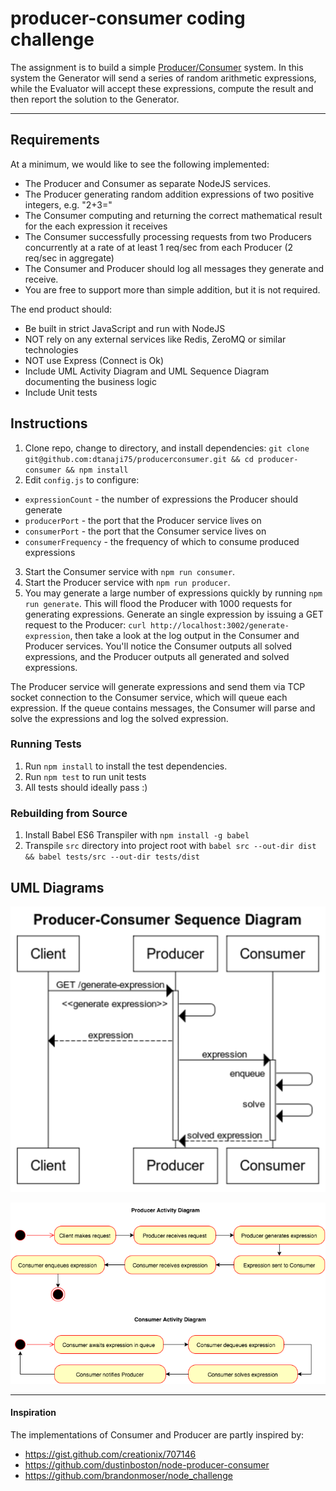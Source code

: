 # producer-consumer coding challenge

The assignment is to build a simple [Producer/Consumer](https://en.wikipedia.org/wiki/Producer%E2%80%93consumer_problem) system. In this system the Generator will send a series of random arithmetic expressions, while the Evaluator will accept these expressions, compute the result and then report the solution to the Generator.

---

## Requirements

At a minimum, we would like to see the following implemented:

* The Producer and Consumer as separate NodeJS services.
* The Producer generating random addition expressions of two positive integers, e.g. "2+3="
* The Consumer computing and returning the correct mathematical result for the each expression it receives
* The Consumer successfully processing requests from two Producers concurrently at a rate of at least 1 req/sec from each Producer (2 req/sec in aggregate)
* The Consumer and Producer should log all messages they generate and receive.
* You are free to support more than simple addition, but it is not required.

The end product should:

* Be built in strict JavaScript and run with NodeJS
* NOT rely on any external services like Redis, ZeroMQ or similar technologies
* NOT use Express (Connect is Ok)
* Include UML Activity Diagram and UML Sequence Diagram documenting the business logic
* Include Unit tests

## Instructions

1. Clone repo, change to directory, and install dependencies: `git clone git@github.com:dtanaji75/producerconsumer.git && cd producer-consumer && npm install`
2. Edit `config.js` to configure:
  * `expressionCount` - the number of expressions the Producer should generate
  * `producerPort` - the port that the Producer service lives on
  * `consumerPort` - the port that the Consumer service lives on
  * `consumerFrequency` - the frequency of which to consume produced expressions
3. Start the Consumer service with `npm run consumer`.
4. Start the Producer service with `npm run producer`.
5. You may generate a large number of expressions quickly by running `npm run generate`.  This will flood the Producer with 1000 requests for generating expressions. Generate an single expression by issuing a GET request to the Producer: `curl http://localhost:3002/generate-expression`, then take a look at the log output in the Consumer and Producer services.  You'll notice the Consumer outputs all solved expressions, and the Producer outputs all generated and solved expressions.

The Producer service will generate expressions and send them via TCP socket connection to the Consumer service, which will queue each expression.  If the queue contains messages, the Consumer will parse and solve the expressions and log the solved expression.

### Running Tests

1. Run `npm install` to install the test dependencies.
2. Run `npm test` to run unit tests
3. All tests should ideally pass :)

### Rebuilding from Source
1. Install Babel ES6 Transpiler with `npm install -g babel`
2. Transpile `src` directory into project root with `babel src --out-dir dist && babel tests/src --out-dir tests/dist`

## UML Diagrams

![UML Sequence Diagram](/images/producer-consumer-sequence-diagram.png?raw=true "UML Sequence Diagram")

![UML Activity Diagram](/images/producer-consumer-activity-diagram.png?raw=true "UML Activity Diagram")

---

#### Inspiration

The implementations of Consumer and Producer are partly inspired by:

* https://gist.github.com/creationix/707146
* https://github.com/dustinboston/node-producer-consumer
* https://github.com/brandonmoser/node_challenge
